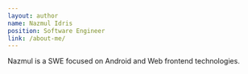```yaml
---
layout: author
name: Nazmul Idris
position: Software Engineer
link: /about-me/
---
```

Nazmul is a SWE focused on Android and Web frontend technologies.
